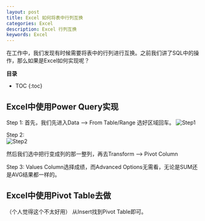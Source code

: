 ```yaml
---
layout: post
title: Excel 如何将表中行列互换
categories: Excel
description: Excel 行列互换
keywords: Excel
---
```


在工作中，我们发现有时候需要将表中的行列进行互换。之前我们讲了SQL中的操作，那么如果是Excel如何实现呢？


**目录**

* TOC
{:toc}

## Excel中使用Power Query实现

Step 1: 首先，我们先进入Data --> From Table/Range 选好区域回车。
![Step1](/blog/images/posts/2020/20200924_Excel_Transpose_Step1)

Step 2:  
![Step2](/blog/images/posts/2020/20200924_Excel_Transpose_Step2)

然后我们选中把行变成列的那一整列，再去Transform --> Pivot Column

Step 3:
Values Column选择成绩，而Advanced Options无需看，无论是SUM还是AVG结果都一样的。

## Excel中使用Pivot Table去做
（个人觉得这个不太好用）
从Insert找到Pivot Table即可。

